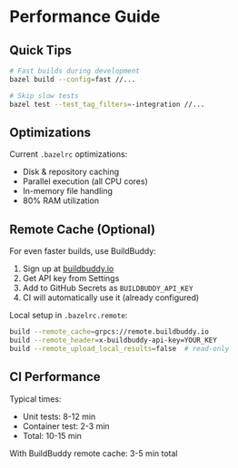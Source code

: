 # Performance Guide

## Quick Tips

```bash
# Fast builds during development
bazel build --config=fast //...

# Skip slow tests
bazel test --test_tag_filters=-integration //...
```

## Optimizations

Current `.bazelrc` optimizations:
- Disk & repository caching
- Parallel execution (all CPU cores)
- In-memory file handling
- 80% RAM utilization

## Remote Cache (Optional)

For even faster builds, use BuildBuddy:

1. Sign up at [buildbuddy.io](https://www.buildbuddy.io)
2. Get API key from Settings
3. Add to GitHub Secrets as `BUILDBUDDY_API_KEY`
4. CI will automatically use it (already configured)

Local setup in `.bazelrc.remote`:
```bash
build --remote_cache=grpcs://remote.buildbuddy.io
build --remote_header=x-buildbuddy-api-key=YOUR_KEY
build --remote_upload_local_results=false  # read-only
```

## CI Performance

Typical times:
- Unit tests: 8-12 min
- Container test: 2-3 min
- Total: 10-15 min

With BuildBuddy remote cache: 3-5 min total

